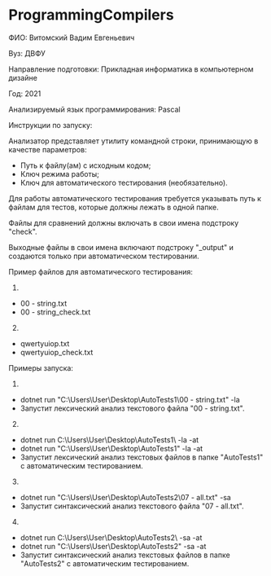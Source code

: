 # ProgrammingCompilers
ФИО: Витомский Вадим Евгеньевич

Вуз: ДВФУ

Направление подготовки: Прикладная информатика в компьютерном дизайне

Год: 2021

Анализируемый язык программирования: Pascal

Инструкции по запуску:

Анализатор представляет утилиту командной строки, принимающую в качестве параметров:
- Путь к файлу(ам) с исходным кодом;
- Ключ режима работы;
- Ключ для автоматического тестирования (необязательно).

Для работы автоматического тестирования требуется указывать путь к файлам для тестов, которые должны лежать в одной папке.

Файлы для сравнений должны включать в свои имена подстроку "check".

Выходные файлы в свои имена включают подстроку "_output" и создаются только при автоматическом тестировании.

Пример файлов для автоматического тестирования:

1.
- 00 - string.txt
- 00 - string_check.txt

2.
- qwertyuiop.txt
- qwertyuiop_check.txt

Примеры запуска:

1.
- dotnet run "C:\Users\User\Desktop\AutoTests1\00 - string.txt" -la
- Запустит лексический анализ текстового файла "00 - string.txt".

2.
- dotnet run C:\Users\User\Desktop\AutoTests1\ -la -at
- dotnet run "C:\Users\User\Desktop\AutoTests1" -la -at
- Запустит лексический анализ текстовых файлов в папке "AutoTests1" с автоматическим тестированием.

3.
- dotnet run "C:\Users\User\Desktop\AutoTests2\07 - all.txt" -sa
- Запустит синтаксический анализ текстового файла "07 - all.txt".

4.
- dotnet run C:\Users\User\Desktop\AutoTests2\ -sa -at
- dotnet run "C:\Users\User\Desktop\AutoTests2" -sa -at
- Запустит синтаксический анализ текстовых файлов в папке "AutoTests2" с автоматическим тестированием.
